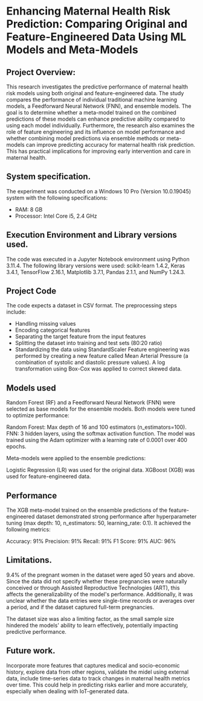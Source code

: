 # Enhancing Maternal Health Risk Prediction: Comparing Original and Feature-Engineered Data Using ML Models and Meta-Models
## Project Overview: 
This research investigates the predictive performance of maternal health risk models using both original and feature-engineered data. The study compares the performance of individual traditional machine learning models, a Feedforward Neural Network (FNN), and ensemble models. The goal is to determine whether a meta-model trained on the combined predictions of these models can enhance predictive ability compared to using each model individually.
Furthermore, the research also examines the role of feature engineering and its influence on model performance and whether combining model predictions via ensemble methods or meta-models can improve predicting accuracy for maternal health risk prediction. This has practical implications for improving early intervention and care in maternal health.

## System specification. 
The experiment was conducted on a Windows 10 Pro (Version 10.0.19045) system with the following specifications:
- RAM: 8 GB
- Processor: Intel Core i5, 2.4 GHz

## Execution Environment and Library versions used. 
The code was executed in a Jupyter Notebook environment using Python 3.11.4. The following library versions were used: scikit-learn 1.4.2, Keras 3.4.1, TensorFlow 2.16.1, Matplotlib 3.7.1, Pandas 2.1.1, and NumPy 1.24.3.

## Project Code
The code expects a dataset in CSV format. The preprocessing steps include:
- Handling missing values
- Encoding categorical features
- Separating the target feature from the input features
- Splitting the dataset into training and test sets (80:20 ratio)
- Standardizing the data using StandardScaler
Feature engineering was performed by creating a new feature called Mean Arterial Pressure (a combination of systolic and diastolic pressure values). A log transformation using Box-Cox was applied to correct skewed data.

## Models used
Random Forest (RF) and a Feedforward Neural Network (FNN) were selected as base models for the ensemble models. Both models were tuned to optimize performance:

Random Forest: Max depth of 16 and 100 estimators (n_estimators=100).
FNN: 3 hidden layers, using the softmax activation function. The model was trained using the Adam optimizer with a learning rate of 0.0001 over 400 epochs.

Meta-models were applied to the ensemble predictions:

Logistic Regression (LR) was used for the original data.
XGBoost (XGB) was used for feature-engineered data.

## Performance
The XGB meta-model trained on the ensemble predictions of the feature-engineered dataset demonstrated strong performance after hyperparameter tuning (max depth: 10, n_estimators: 50, learning_rate: 0.1). It achieved the following metrics:

Accuracy: 91%
Precision: 91%
Recall: 91%
F1 Score: 91%
AUC: 96%

## Limitations.
9.4% of the pregnant women in the dataset were aged 50 years and above. Since the data did not specify whether these pregnancies were naturally conceived or through Assisted Reproductive Technologies (ART), this affects the generalizability of the model's performance. Additionally, it was unclear whether the data entries were single-time records or averages over a period, and if the dataset captured full-term pregnancies.

The dataset size was also a limiting factor, as the small sample size hindered the models' ability to learn effectively, potentially impacting predictive performance.

## Future work.
Incorporate more features that captures medical and socio-economic history, explore data from other regions, validate the midel using external data, include time-series data to track changes in maternal health metrics over time. This could help in predicting risks earlier and more accurately, especially when dealing with IoT-generated data.
